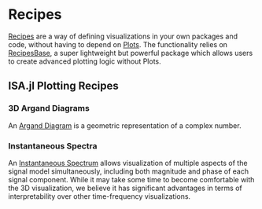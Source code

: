 # Recipes

[Recipes](https://docs.juliaplots.org/latest/recipes/) are a way of defining visualizations in your own packages and code, without having to depend on [Plots](http://docs.juliaplots.org/latest/). The functionality relies on [RecipesBase](http://juliaplots.org/RecipesBase.jl/stable/), a super lightweight but powerful package which allows users to create advanced plotting logic without Plots.

## ISA.jl Plotting Recipes

### 3D Argand Diagrams
An [Argand Diagram](https://mathworld.wolfram.com/ArgandDiagram.html) is a geometric representation of a complex number.

<DESCRIBE FUNCTIONALITY HERE>

### Instantaneous Spectra
An [Instantaneous Spectrum](https://web.nmsu.edu/~spsandov/ISA/literature.html#openModal1) allows visualization of multiple aspects of the signal model simultaneously, including both magnitude and phase of each signal component. While it may take some time to become comfortable with the 3D visualization, we believe it has significant advantages in terms of interpretability over other time-frequency visualizations.

<DESCRIBE FUNCTIONALITY HERE>
